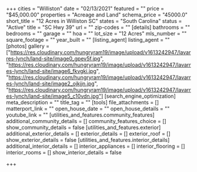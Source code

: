 +++
cities = "Williston"
date = "02/13/2021"
featured = ""
price = "$45,000.00"
properties = "Acreage and Land"
schema_price = "45000.0"
short_title = "12 Acres in Williston SC"
states = "South Carolina"
status = "Active"
title = "SC Hwy 39"
url = ""
zip-codes = ""
[details]
bathrooms = ""
bedrooms = ""
garage = ""
hoa = ""
lot_size = "12 Acres"
mls_number = ""
square_footage = ""
year_built = ""
[listing_agent]
listing_agent = ""
[photos]
gallery = ["https://res.cloudinary.com/hungryram19/image/upload/v1613242947/lavarres-lynch/land-site/image0_gpev5f.jpg", "https://res.cloudinary.com/hungryram19/image/upload/v1613242947/lavarres-lynch/land-site/image6_fkvgki.jpg", "https://res.cloudinary.com/hungryram19/image/upload/v1613242947/lavarres-lynch/land-site/image2_ojkjjn.jpg", "https://res.cloudinary.com/hungryram19/image/upload/v1613242947/lavarres-lynch/land-site/image5_c10vdn.jpg"]
[search_engine_optimization]
meta_description = ""
title_tag = ""
[tools]
file_attachments = []
matterport_link = ""
open_house_date = ""
open_house_details = ""
youtube_link = ""
[utilities_and_features.community_features]
additional_community_details = []
community_features_choice = []
show_community_details = false
[utilities_and_features.exterior]
additional_exterior_details = []
exterior_details = []
exterior_roof = []
show_exterior_details = false
[utilities_and_features.interior_details]
additional_interior_details = []
interior_appliances = []
interior_flooring = []
interior_rooms = []
show_interior_details = false

+++
